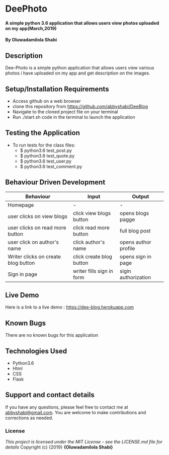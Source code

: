 # DeePhoto
#### A simple python 3.6 application that allows users view photos uploaded on my app(March,2019)
#### By **Oluwadamilola Shabi**
## Description
Dee-Photo is a simple python application that allows users view various photos i have uploaded on my app and get description on the images.
## Setup/Installation Requirements
* Access github on a web browser
* clone this repository  from https://github.com/abbyshabi/DeeBlog
* Navigate to the cloned project file on your terminal
* Run ./start.sh code in the terminal to launch the application
## Testing the Application
* To run tests for the class files:
  * $ python3.6 test_post.py
  * $ python3.6 test_quote.py
  * $ python3.6 test_user.py
  * $ python3.6 test_comment.py
## Behaviour Driven Development
|Behaviour| Input | Output|
|---------|-------|-------|
|Homepage| - | -
|user clicks on view blogs| click view blogs button | opens blogs pagge
|user clicks on read more button | click read more button | full blog post
|user click on author's name| click author's name | opens author profile
|Writer clicks on create blog button| click create blog button | opens sign in page
|Sign in page| writer fills sign in form | sigin authorization

## Live Demo
 Here is a link to a live demo : https://dee-blog.herokuapp.com
## Known Bugs
There are no known bugs for this application
## Technologies Used
* Python3.6
* Html
* CSS
* Flask

## Support and contact details
If you have any questions, please feel free to contact me at abbyshabi@gmail.com. You are welcome to make contributions and corrections as needed.
### License
*This project is licensed under the MIT License - see the LICENSE.md file for details*
Copyright (c) {2019} **{Oluwadamilola Shabi}**

